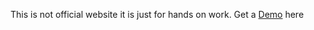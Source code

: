 This is not official website it is just for hands on work. Get a <a href="https://psukralia.github.io/serfeci-order-generator/" alt="Serfeci Order Generator"> Demo</a> here
